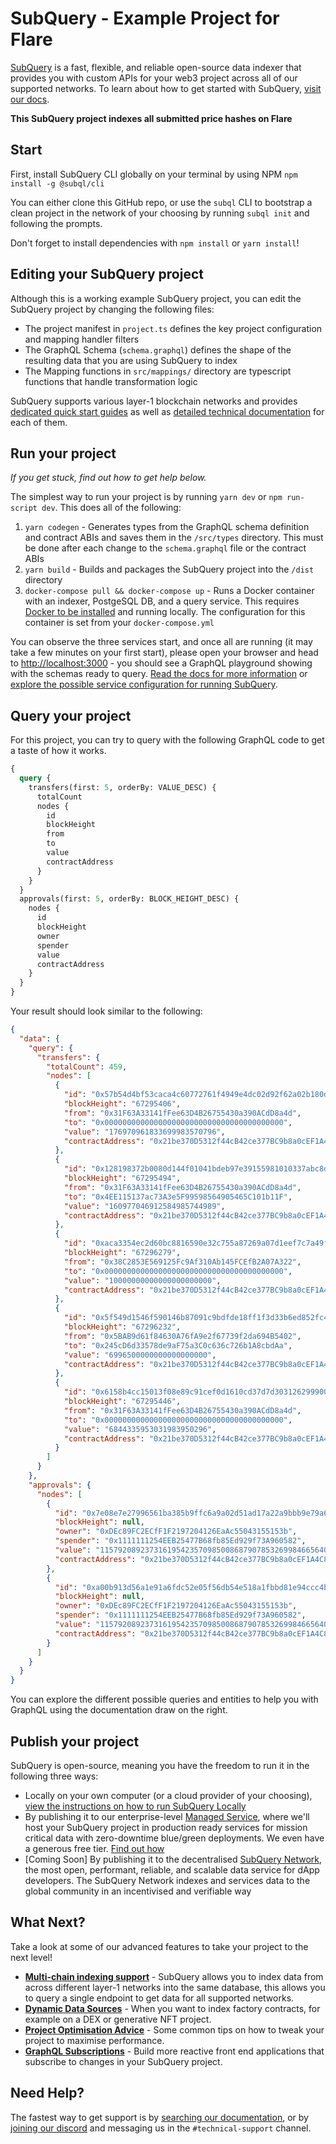 # SubQuery - Example Project for Flare

[SubQuery](https://subquery.network) is a fast, flexible, and reliable open-source data indexer that provides you with custom APIs for your web3 project across all of our supported networks. To learn about how to get started with SubQuery, [visit our docs](https://academy.subquery.network).

**This SubQuery project indexes all submitted price hashes on Flare**

## Start

First, install SubQuery CLI globally on your terminal by using NPM `npm install -g @subql/cli`

You can either clone this GitHub repo, or use the `subql` CLI to bootstrap a clean project in the network of your choosing by running `subql init` and following the prompts.

Don't forget to install dependencies with `npm install` or `yarn install`!

## Editing your SubQuery project

Although this is a working example SubQuery project, you can edit the SubQuery project by changing the following files:

- The project manifest in `project.ts` defines the key project configuration and mapping handler filters
- The GraphQL Schema (`schema.graphql`) defines the shape of the resulting data that you are using SubQuery to index
- The Mapping functions in `src/mappings/` directory are typescript functions that handle transformation logic

SubQuery supports various layer-1 blockchain networks and provides [dedicated quick start guides](https://academy.subquery.network/quickstart/quickstart.html) as well as [detailed technical documentation](https://academy.subquery.network/build/introduction.html) for each of them.

## Run your project

_If you get stuck, find out how to get help below._

The simplest way to run your project is by running `yarn dev` or `npm run-script dev`. This does all of the following:

1.  `yarn codegen` - Generates types from the GraphQL schema definition and contract ABIs and saves them in the `/src/types` directory. This must be done after each change to the `schema.graphql` file or the contract ABIs
2.  `yarn build` - Builds and packages the SubQuery project into the `/dist` directory
3.  `docker-compose pull && docker-compose up` - Runs a Docker container with an indexer, PostgeSQL DB, and a query service. This requires [Docker to be installed](https://docs.docker.com/engine/install) and running locally. The configuration for this container is set from your `docker-compose.yml`

You can observe the three services start, and once all are running (it may take a few minutes on your first start), please open your browser and head to [http://localhost:3000](http://localhost:3000) - you should see a GraphQL playground showing with the schemas ready to query. [Read the docs for more information](https://academy.subquery.network/run_publish/run.html) or [explore the possible service configuration for running SubQuery](https://academy.subquery.network/run_publish/references.html).

## Query your project

For this project, you can try to query with the following GraphQL code to get a taste of how it works.

```graphql
{
  query {
    transfers(first: 5, orderBy: VALUE_DESC) {
      totalCount
      nodes {
        id
        blockHeight
        from
        to
        value
        contractAddress
      }
    }
  }
  approvals(first: 5, orderBy: BLOCK_HEIGHT_DESC) {
    nodes {
      id
      blockHeight
      owner
      spender
      value
      contractAddress
    }
  }
}
```

Your result should look similar to the following:

```json
{
  "data": {
    "query": {
      "transfers": {
        "totalCount": 459,
        "nodes": [
          {
            "id": "0x57b54d4bf53caca4c60772761f4949e4dc02d92f62a02b180d5b382d50b7787d",
            "blockHeight": "67295406",
            "from": "0x31F63A33141fFee63D4B26755430a390ACdD8a4d",
            "to": "0x0000000000000000000000000000000000000000",
            "value": "176970961833699983570796",
            "contractAddress": "0x21be370D5312f44cB42ce377BC9b8a0cEF1A4C83"
          },
          {
            "id": "0x128198372b0080d144f01041bdeb97e39155981010337abc8dc18878727af227",
            "blockHeight": "67295494",
            "from": "0x31F63A33141fFee63D4B26755430a390ACdD8a4d",
            "to": "0x4EE115137ac73A3e5F99598564905465C101b11F",
            "value": "160977046912584985744989",
            "contractAddress": "0x21be370D5312f44cB42ce377BC9b8a0cEF1A4C83"
          },
          {
            "id": "0xaca3354ec2d60bc8816590e32c755a87269a07d1eef7c7a49f808d9d6aee9f18",
            "blockHeight": "67296279",
            "from": "0x38C2853E569125Fc9Af310Ab145FCEfB2A07A322",
            "to": "0x0000000000000000000000000000000000000000",
            "value": "10000000000000000000000",
            "contractAddress": "0x21be370D5312f44cB42ce377BC9b8a0cEF1A4C83"
          },
          {
            "id": "0x5f549d1546f590146b87091c9bdfde18ff1f3d33b6ed852fc454af810a4c0e32",
            "blockHeight": "67296232",
            "from": "0x5BAB9d61f84630A76fA9e2f67739f2da694B5402",
            "to": "0x245cD6d33578de9aF75a3C0c636c726b1A8cbdAa",
            "value": "6996500000000000000000",
            "contractAddress": "0x21be370D5312f44cB42ce377BC9b8a0cEF1A4C83"
          },
          {
            "id": "0x6158b4cc15013f08e89c91cef0d1610cd37d7d303126299900689790ecb8124e",
            "blockHeight": "67295446",
            "from": "0x31F63A33141fFee63D4B26755430a390ACdD8a4d",
            "to": "0x0000000000000000000000000000000000000000",
            "value": "6844335953031983950296",
            "contractAddress": "0x21be370D5312f44cB42ce377BC9b8a0cEF1A4C83"
          }
        ]
      }
    },
    "approvals": {
      "nodes": [
        {
          "id": "0x7e08e7e27996561ba385b9ffc6a9a02d51ad17a22a9bbb9e79a6ad059f269720",
          "blockHeight": null,
          "owner": "0xDEc89FC2ECfF1F2197204126EaAc55043155153b",
          "spender": "0x1111111254EEB25477B68fb85Ed929f73A960582",
          "value": "115792089237316195423570985008687907853269984665640564039457584007913129639935",
          "contractAddress": "0x21be370D5312f44cB42ce377BC9b8a0cEF1A4C83"
        },
        {
          "id": "0xa00b913d56a1e91a6fdc52e05f56db54e518a1fbbd81e94ccc4b0d3521c72c53",
          "blockHeight": null,
          "owner": "0xDEc89FC2ECfF1F2197204126EaAc55043155153b",
          "spender": "0x1111111254EEB25477B68fb85Ed929f73A960582",
          "value": "115792089237316195423570985008687907853269984665640564039457584007913129639935",
          "contractAddress": "0x21be370D5312f44cB42ce377BC9b8a0cEF1A4C83"
        }
      ]
    }
  }
}
```

You can explore the different possible queries and entities to help you with GraphQL using the documentation draw on the right.

## Publish your project

SubQuery is open-source, meaning you have the freedom to run it in the following three ways:

- Locally on your own computer (or a cloud provider of your choosing), [view the instructions on how to run SubQuery Locally](https://academy.subquery.network/run_publish/run.html)
- By publishing it to our enterprise-level [Managed Service](https://managedservice.subquery.network), where we'll host your SubQuery project in production ready services for mission critical data with zero-downtime blue/green deployments. We even have a generous free tier. [Find out how](https://academy.subquery.network/run_publish/publish.html)
- [Coming Soon] By publishing it to the decentralised [SubQuery Network](https://subquery.network/network), the most open, performant, reliable, and scalable data service for dApp developers. The SubQuery Network indexes and services data to the global community in an incentivised and verifiable way

## What Next?

Take a look at some of our advanced features to take your project to the next level!

- [**Multi-chain indexing support**](https://academy.subquery.network/build/multi-chain.html) - SubQuery allows you to index data from across different layer-1 networks into the same database, this allows you to query a single endpoint to get data for all supported networks.
- [**Dynamic Data Sources**](https://academy.subquery.network/build/dynamicdatasources.html) - When you want to index factory contracts, for example on a DEX or generative NFT project.
- [**Project Optimisation Advice**](https://academy.subquery.network/build/optimisation.html) - Some common tips on how to tweak your project to maximise performance.
- [**GraphQL Subscriptions**](https://academy.subquery.network/run_publish/subscription.html) - Build more reactive front end applications that subscribe to changes in your SubQuery project.

## Need Help?

The fastest way to get support is by [searching our documentation](https://academy.subquery.network), or by [joining our discord](https://discord.com/invite/subquery) and messaging us in the `#technical-support` channel.
